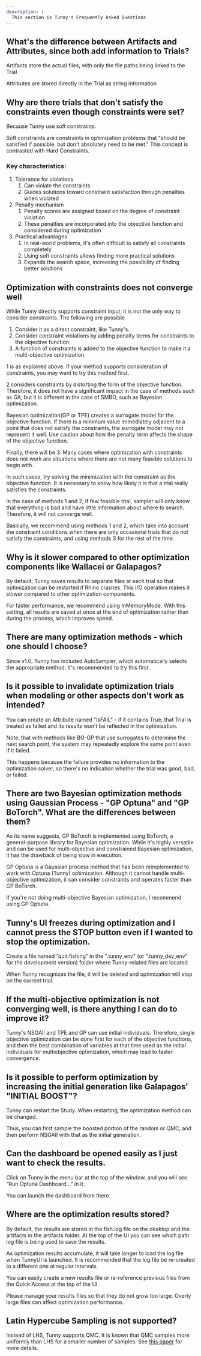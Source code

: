 ```yaml
---
description: |
  This section is Tunny's Frequently Asked Questions
---
```


## What's the difference between Artifacts and Attributes, since both add information to Trials?

Artifacts store the actual files, with only the file paths being linked to the
Trial

Attributes are stored directly in the Trial as string information

## Why are there trials that don't satisfy the constraints even though constraints were set?

Because Tunny use soft constraints.

Soft constraints are constraints in optimization problems that "should be
satisfied if possible, but don't absolutely need to be met." This concept is
contrasted with Hard Constraints.

### Key characteristics:

1. Tolerance for violations
   1. Can violate the constraints
   2. Guides solutions toward constraint satisfaction through penalties when
      violated
2. Penalty mechanism
   1. Penalty scores are assigned based on the degree of constraint violation
   2. These penalties are incorporated into the objective function and
      considered during optimization
3. Practical advantages
   1. In real-world problems, it's often difficult to satisfy all constraints
      completely
   2. Using soft constraints allows finding more practical solutions
   3. Expands the search space, increasing the possibility of finding better
      solutions

## Optimization with constraints does not converge well

While Tunny directly supports constraint input, it is not the only way to
consider constraints. The following are possible

1. Consider it as a direct constraint, like Tunny's.
2. Consider constraint violations by adding penalty terms for constraints to the
   objective function.
3. A function of constraints is added to the objective function to make it a
   multi-objective optimization.

1 is as explained above. If your method supports consideration of constraints,
you may want to try this method first.

2 considers constraints by distorting the form of the objective function.
Therefore, it does not have a significant impact in the case of methods such as
GA, but it is different in the case of SMBO, such as Bayesian optimization.

Bayesian optimization(GP or TPE) creates a surrogate model for the objective
function. If there is a minimum value immediately adjacent to a point that does
not satisfy the constraints, the surrogate model may not represent it well. Use
caution about how the penalty term affects the shape of the objective function.

Finally, there will be 3. Many cases where optimization with constraints does
not work are situations where there are not many feasible solutions to begin
with.

In such cases, try solving the minimization with the constraint as the objective
function. It is necessary to know how likely it is that a trial really satisfies
the constraints.

In the case of methods 1 and 2, if few feasible trial, sampler will only know
that everything is bad and have little information about where to search.
Therefore, it will not converge well.

Basically, we recommend using methods 1 and 2, which take into account the
constraint conditions when there are only occasional trials that do not satisfy
the constraints, and using methods 3 for the rest of the time.

## Why is it slower compared to other optimization components like Wallacei or Galapagos?

By default, Tunny saves results to separate files at each trial so that
optimization can be restarted if Rhino crashes. This I/O operation makes it
slower compared to other optimization components.

For faster performance, we recommend using InMemoryMode. With this setting, all
results are saved at once at the end of optimization rather than during the
process, which improves speed.

## There are many optimization methods - which one should I choose?

Since v1.0, Tunny has included AutoSampler, which automatically selects the
appropriate method. It's recommended to try this first.

## Is it possible to invalidate optimization trials when modeling or other aspects don't work as intended?

You can create an Attribute named "IsFAIL" - if it contains True, that Trial is
treated as failed and its results won't be reflected in the optimization.

Note: that with methods like BO-GP that use surrogates to determine the next
search point, the system may repeatedly explore the same point even if it
failed.

This happens because the failure provides no information to the optimization
solver, so there's no indication whether the trial was good, bad, or failed.

## There are two Bayesian optimization methods using Gaussian Process - "GP Optuna" and "GP BoTorch". What are the differences between them?

As its name suggests, GP BoTorch is implemented using BoTorch, a general-purpose
library for Bayesian optimization. While it's highly versatile and can be used
for multi-objective and constrained Bayesian optimization, it has the drawback
of being slow in execution.

GP Optuna is a Gaussian process method that has been reimplemented to work with
Optuna (Tunny) optimization. Although it cannot handle multi-objective
optimization, it can consider constraints and operates faster than GP BoTorch.

If you're not doing multi-objective Bayesian optimization, I recommend using GP
Optuna.

## Tunny's UI freezes during optimization and I cannot press the STOP button even if I wanted to stop the optimization.

Create a file named “quit.fishing” in the ".tunny_env" (or ".tunny_dev_env" for
the development version) folder where Tunny-related files are located.

When Tunny recognizes the file, it will be deleted and optimization will stop on
the current trial.

## If the multi-objective optimization is not converging well, is there anything I can do to improve it?

Tunny's NSGAII and TPE and GP can use initial individuals. Therefore, single
objective optimization can be done first for each of the objective functions,
and then the best combination of variables at that time used as the initial
individuals for multiobjective optimization, which may lead to faster
convergence.

## Is it possible to perform optimization by increasing the initial generation like Galapagos' "INITIAL BOOST"?

Tunny can restart the Study. When restarting, the optimization method can be
changed.

Thus, you can first sample the boosted portion of the random or QMC, and then
perform NSGAII with that as the initial generation.

## Can the dashboard be opened easily as I just want to check the results.

Click on Tunny in the menu bar at the top of the window, and you will see “Run
Optuna Dashboard...” in it.

You can launch the dashboard from there.

## Where are the optimization results stored?

By default, the results are stored in the fish.log file on the desktop and the
artifacts in the artifacts folder. At the top of the UI you can see which path
log file is being used to save the results.

As optimization results accumulate, it will take longer to load the log file
when TunnyUI is launched. It is recommended that the log file be re-created to a
different one at regular intervals.

You can easily create a new results file or re-reference previous files from the
Quick Access at the top of the UI.

Please manage your results files so that they do not grow too large. Overly
large files can affect optimization performance.

## Latin Hypercube Sampling is not supported?

Instead of LHS, Tunny supports QMC.
It is known that QMC samples more uniformly than LHS for a smaller number of samples.
See [this paper](https://arxiv.org/abs/1505.02350) for more details.
